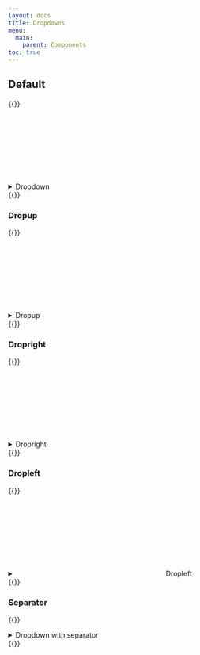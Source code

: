 ```yaml
---
layout: docs
title: Dropdowns
menu:
  main:
    parent: Components
toc: true
---
```


## Default

{{<example>}}
<details class="dropdown">
  <summary class="btn">
    <span>Dropdown</span>
    <svg class="icon icon-small">
      <use xlink:href="/assets/icons/feather.svg#chevron-down"/>
    </svg>
  </summary>
  <ul class="dropdown-menu">
    <li><a class="dropdown-item" href="#">First item</a></li>
    <li><a class="dropdown-item" href="#">Second item</a></li>
    <li><a class="dropdown-item" href="#">Third item</a></li>
  </ul>
</details>
{{</example>}}

### Dropup
{{<example>}}
<details class="dropdown">
  <summary class="btn">
    <span>Dropup</span>
    <svg class="icon icon-small">
      <use xlink:href="/assets/icons/feather.svg#chevron-up"/>
    </svg>
  </summary>
  <ul class="dropdown-menu dropdown-menu-up">
    <li><a class="dropdown-item" href="#">First item</a></li>
    <li><a class="dropdown-item" href="#">Second item</a></li>
    <li><a class="dropdown-item" href="#">Third item</a></li>
  </ul>
</details>
{{</example>}}

### Dropright

{{<example>}}
<details class="dropdown">
  <summary class="btn">
    <span>Dropright</span>
    <svg class="icon icon-small">
      <use xlink:href="/assets/icons/feather.svg#chevron-right"/>
    </svg>
  </summary>
  <ul class="dropdown-menu dropdown-menu-rt">
    <li><a class="dropdown-item" href="#">First item</a></li>
    <li><a class="dropdown-item" href="#">Second item</a></li>
    <li><a class="dropdown-item" href="#">Third item</a></li>
  </ul>
</details>
{{</example>}}

### Dropleft

{{<example>}}
<details class="dropdown">
  <summary class="btn">
    <svg class="icon icon-small">
      <use xlink:href="/assets/icons/feather.svg#chevron-left"/>
    </svg>
    <span>Dropleft</span>
  </summary>
  <ul class="dropdown-menu dropdown-menu-lt">
    <li><a class="dropdown-item" href="#">First item</a></li>
    <li><a class="dropdown-item" href="#">Second item</a></li>
    <li><a class="dropdown-item" href="#">Third item</a></li>
  </ul>
</details>
{{</example>}}

### Separator

{{<example>}}
<details class="dropdown">
  <summary class="btn">
    Dropdown with separator
  </summary>
  <ul class="dropdown-menu">
    <li><a class="dropdown-item" href="#">First item</a></li>
    <li><a class="dropdown-item" href="#">Second item</a></li>
    <li><a class="dropdown-item" href="#">Third item</a></li>
    <li class="dropdown-item-separator"></li>
    <li><a class="dropdown-item" href="#">Fourth item</a></li>
  </ul>
</details>
{{</example>}}

